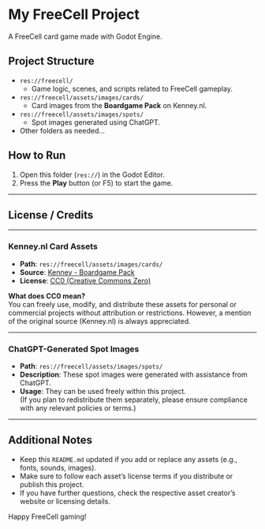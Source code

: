 # My FreeCell Project

A FreeCell card game made with Godot Engine.

## Project Structure

- `res://freecell/`
  - Game logic, scenes, and scripts related to FreeCell gameplay.
- `res://freecell/assets/images/cards/`
  - Card images from the **Boardgame Pack** on Kenney.nl.
- `res://freecell/assets/images/spots/`
  - Spot images generated using ChatGPT.
- Other folders as needed...

## How to Run

1. Open this folder (`res://`) in the Godot Editor.
2. Press the **Play** button (or F5) to start the game.

---

## License / Credits

---

### Kenney.nl Card Assets

- **Path**: `res://freecell/assets/images/cards/`
- **Source**: [Kenney - Boardgame Pack](https://www.kenney.nl/assets/boardgame-pack)
- **License**: [CC0 (Creative Commons Zero)](https://creativecommons.org/publicdomain/zero/1.0/)

**What does CC0 mean?**  
You can freely use, modify, and distribute these assets for personal or commercial projects without attribution or restrictions. However, a mention of the original source (Kenney.nl) is always appreciated.

---

### ChatGPT-Generated Spot Images

- **Path**: `res://freecell/assets/images/spots/`
- **Description**: These spot images were generated with assistance from ChatGPT.
- **Usage**: They can be used freely within this project.  
  (If you plan to redistribute them separately, please ensure compliance with any relevant policies or terms.)

---

## Additional Notes

- Keep this `README.md` updated if you add or replace any assets (e.g., fonts, sounds, images).
- Make sure to follow each asset’s license terms if you distribute or publish this project.
- If you have further questions, check the respective asset creator’s website or licensing details.

Happy FreeCell gaming!
